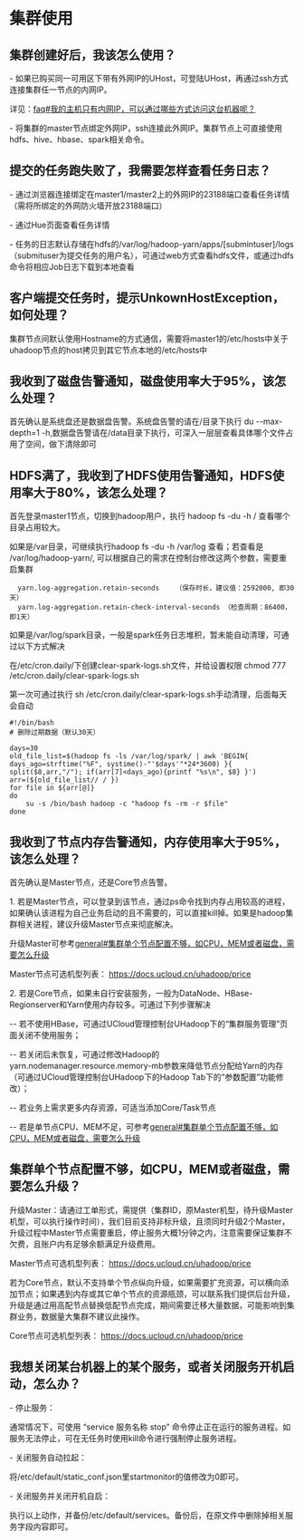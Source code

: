

# 集群使用

## 集群创建好后，我该怎么使用？

\- 如果已购买同一可用区下带有外网IP的UHost，可登陆UHost，再通过ssh方式连接集群任一节点的内网IP。

详见：[faq\#我的主机只有内网IP，可以通过哪些方式访问这台机器呢？](https://docs.ucloud.cn/unet/faq/access)

\- 将集群的master节点绑定外网IP，ssh连接此外网IP。集群节点上可直接使用hdfs、hive、hbase、spark相关命令。

## 提交的任务跑失败了，我需要怎样查看任务日志？

\- 通过浏览器连接绑定在master1/master2上的外网IP的23188端口查看任务详情（需将所绑定的外网防火墙开放23188端口）

\- 通过Hue页面查看任务详情

\-
任务的日志默认存储在hdfs的/var/log/hadoop-yarn/apps/\[submintuser\]/logs（submituser为提交任务的用户名），可通过web方式查看hdfs文件，或通过hdfs命令将相应Job日志下载到本地查看

## 客户端提交任务时，提示UnkownHostException，如何处理？

集群节点间默认使用Hostname的方式通信，需要将master1的/etc/hosts中关于uhadoop节点的host拷贝到其它节点本地的/etc/hosts中

## 我收到了磁盘告警通知，磁盘使用率大于95%，该怎么处理？

首先确认是系统盘还是数据盘告警。系统盘告警的请在/目录下执行 du --max-depth=1
-h,数据盘告警请在/data目录下执行，可深入一层层查看具体哪个文件占用了空间，做下清除即可

## HDFS满了，我收到了HDFS使用告警通知，HDFS使用率大于80%，该怎么处理？

首先登录master1节点，切换到hadoop用户，执行 hadoop fs -du -h / 查看哪个目录占用较大。

如果是/var目录，可继续执行hadoop fs -du -h /var/log 查看；若查看是 /var/log/hadoop-yarn/,
可以根据自己的需求在控制台修改这两个参数，需要重启集群

``` 
  yarn.log-aggregation.retain-seconds    （保存时长，建议值：2592000, 即30天）
  yarn.log-aggregation.retain-check-interval-seconds （检查周期：86400，即1天）
```

如果是/var/log/spark目录，一般是spark任务日志堆积，暂未能自动清理，可通过以下方式解决

在/etc/cron.daily/下创建clear-spark-logs.sh文件，并给设置权限 chmod 777
/etc/cron.daily/clear-spark-logs.sh

第一次可通过执行 sh /etc/cron.daily/clear-spark-logs.sh手动清理，后面每天会自动

```
#!/bin/bash
# 删除过期数据（默认30天）

days=30
old_file_list=$(hadoop fs -ls /var/log/spark/ | awk 'BEGIN{ days_ago=strftime("%F", systime()-"'$days'"*24*3600) }{ split($8,arr,"/"); if(arr[7]<days_ago){printf "%s\n", $8} }')
arr=(${old_file_list// / })
for file in ${arr[@]}
do
    su -s /bin/bash hadoop -c "hadoop fs -rm -r $file"
done
```

## 我收到了节点内存告警通知，内存使用率大于95%，该怎么处理？

首先确认是Master节点，还是Core节点告警。

1\.
若是Master节点，可以登录到该节点，通过ps命令找到内存占用较高的进程，如果确认该进程为自己业务启动的且不需要的，可以直接kill掉。如果是hadoop集群相关进程，建议升级Master节点来彻底解决。

升级Master可参考[general\#集群单个节点配置不够，如CPU，MEM或者磁盘，需要怎么升级](uhadoop/user/general#集群单个节点配置不够，如CPU，MEM或者磁盘，需要怎么升级)

Master节点可选机型列表： <https://docs.ucloud.cn/uhadoop/price>

2\.
若是Core节点，如果未自行安装服务，一般为DataNode、HBase-Regionserver和Yarn使用内存较多。可通过下列步骤解决

\-- 若不使用HBase，可通过UCloud管理控制台UHadoop下的“集群服务管理”页面关闭不使用服务；

\--
若关闭后未恢复，可通过修改Hadoop的yarn.nodemanager.resource.memory-mb参数来降低节点分配给Yarn的内存（可通过UCloud管理控制台UHadoop下的Hadoop
Tab下的“参数配置”功能修改）；

\-- 若业务上需求更多内存资源，可适当添加Core/Task节点

\--
若是单节点CPU、MEM不足，可参考[general\#集群单个节点配置不够，如CPU，MEM或者磁盘，需要怎么升级](uhadoop/user/general#集群单个节点配置不够，如CPU，MEM或者磁盘，需要怎么升级)

## 集群单个节点配置不够，如CPU，MEM或者磁盘，需要怎么升级？

升级Master：请通过工单形式，需提供（集群ID，原Master机型，待升级Master机型，可以执行操作时间），我们目前支持非标升级，且须同时升级2个Master，升级过程中Master节点需要重启，停止服务大概1分钟之内，注意需要保证集群不欠费，且账户内有足够余额满足升级费用。

Master节点可选机型列表： <https://docs.ucloud.cn/uhadoop/price>

若为Core节点，默认不支持单个节点纵向升级，如果需要扩充资源，可以横向添加节点；如果遇到内存或其它单个节点的资源瓶颈，可以联系我们提供后台升级，升级是通过用高配节点替换低配节点完成，期间需要迁移大量数据，可能影响到集群业务，数据量大集群不建议此操作。

Core节点可选机型列表： <https://docs.ucloud.cn/uhadoop/price>

## 我想关闭某台机器上的某个服务，或者关闭服务开机启动，怎么办？

\- 停止服务：

通常情况下，可使用 “service 服务名称 stop”
命令停止正在运行的服务进程。如服务无法停止，可在无任务时使用kill命令进行强制停止服务进程。

\- 关闭服务自动拉起：

将/etc/default/static\_conf.json里startmonitor的值修改为0即可。

\- 关闭服务并关闭开机自启：

执行以上动作，并备份/etc/default/services。备份后，在原文件中删除掉相关服务字段内容即可。
